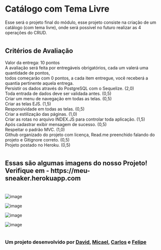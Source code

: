 <!-- @format -->

<h1>Catálogo com Tema Livre</h1>

Esse será o projeto final do módulo, esse projeto consiste na criação de um catálogo (com tema livre), onde será possível no futuro realizar as 4 operações do CRUD.

#

<h2>Critérios de Avaliação</h2>

Valor da entrega: 10 pontos<br>
A avaliação será feita por entregáveis obrigatórios, cada um valerá uma quantidade de pontos,<br>
todos começarão com 0 pontos, a cada item entregue, você receberá a quantia pertinente aquela entrega.<br>
Persistir os dados através do PostgreSQL com o Sequelize. (2,0)<br>
Toda entrada de dados deve ser validada antes. (0,5)<br>
Criar um menu de navegação em todas as telas. (0,5)<br>
Criar as telas EJS. (1,5)<br>
Responsividade em todas as telas. (0,5)<br>
Criar a estilização das páginas. (1,0)<br>
Criar as rotas no arquivo INDEX.JS para controlar toda aplicação. (1,5)<br>
Após cadastrar exibir mensagem de sucesso. (0,5)<br>
Respeitar o padrão MVC. (1,0)<br>
Github organizado do projeto com licença, Read.me preenchido falando do projeto e Gitignore correto. (0,5)<br>
Projeto postado no Heroku. (0,5)<br>

#

<h2>Essas são algumas imagens do nosso Projeto! Verifique em - https://meu-sneaker.herokuapp.com </h2>

#

![image](https://user-images.githubusercontent.com/97140028/161936824-66eee5c8-6b52-4413-a8dd-bd7855571a63.png)

![image](https://user-images.githubusercontent.com/97140028/161937007-3539b842-70fa-4538-a871-d844ec604a8e.png)

![image](https://user-images.githubusercontent.com/97140028/161937129-e1bb5bd5-4b04-4a6c-8dbe-615f7a1bef2b.png)

![image](https://user-images.githubusercontent.com/97140028/161937214-4d5ea4a7-1896-4ede-8200-7d69d43b1ada.png)

#

<h3>Um projeto desenvolvido por <a href="https://github.com/sirdav1d" target="_blank">David</a>, <a href="https://github.com/MicaMore" target="_blank">Micael</a>, <a href="https://github.com/Carlos-xbm" target="_blank">Carlos</a> e <a href="https://github.com/Felipe360flp" target="_blank">Felipe</a></h3>
